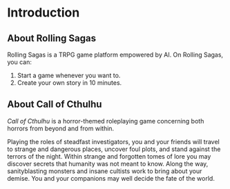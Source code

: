 <a id="introduction"></a>

# Introduction

<a id="rs"></a>

## About Rolling Sagas

Rolling Sagas is a TRPG game platform empowered by AI. On Rolling Sagas, you can:
1. Start a game whenever you want to. 
2. Create your own story in 10 minutes. 

<a id="aboutcoc"></a>

## About Call of Cthulhu
*Call of Cthulhu* is a horror-themed roleplaying game concerning both horrors from beyond and from within.

Playing the roles of steadfast investigators, you and your friends will travel to strange and dangerous places, uncover foul plots, and stand against the terrors of the night. Within strange and forgotten tomes of lore you may discover secrets that humanity was not meant to know. Along the way, sanityblasting monsters and insane cultists work to bring about your demise. You and your companions may well decide the fate of the world.
